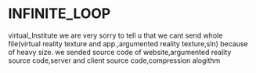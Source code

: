 # INFINITE_LOOP
virtual_Institute
we are very sorry to tell u that we cant send whole file(virtual reality texture and app.,argumented reality texture,sln) because of heavy size.
we sended source code of website,argumented reality source code,server and client source code,compression alogithm

